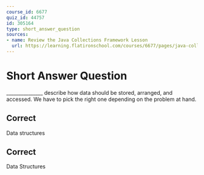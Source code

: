```yaml
---
course_id: 6677
quiz_id: 44757
id: 305164
type: short_answer_question
sources:
- name: Review the Java Collections Framework Lesson
  url: https://learning.flatironschool.com/courses/6677/pages/java-collections-framework?module_item_id=543986
---
```


# Short Answer Question

_______________ describe how data should be stored, arranged, and accessed. We
have to pick the right one depending on the problem at hand.

## Correct

Data structures

## Correct

Data Structures
